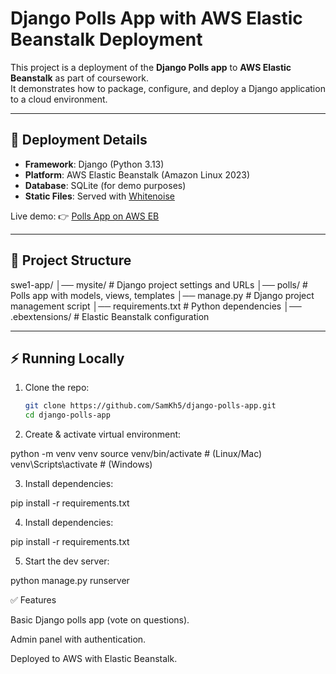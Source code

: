 # Django Polls App with AWS Elastic Beanstalk Deployment

This project is a deployment of the **Django Polls app** to **AWS Elastic Beanstalk** as part of coursework.  
It demonstrates how to package, configure, and deploy a Django application to a cloud environment.

---

## 🚀 Deployment Details
- **Framework**: Django (Python 3.13)  
- **Platform**: AWS Elastic Beanstalk (Amazon Linux 2023)  
- **Database**: SQLite (for demo purposes)  
- **Static Files**: Served with [Whitenoise](https://whitenoise.readthedocs.io/)  

Live demo: 👉 [Polls App on AWS EB](http://swe1-env.eba-45zkrqrp.us-east-1.elasticbeanstalk.com/polls/)  

---

## 📂 Project Structure
swe1-app/
│── mysite/ # Django project settings and URLs
│── polls/ # Polls app with models, views, templates
│── manage.py # Django project management script
│── requirements.txt # Python dependencies
│── .ebextensions/ # Elastic Beanstalk configuration


---

## ⚡ Running Locally
1. Clone the repo:
   ```bash
   git clone https://github.com/SamKh5/django-polls-app.git
   cd django-polls-app

2. Create & activate virtual environment:

python -m venv venv
source venv/bin/activate   # (Linux/Mac)
venv\Scripts\activate      # (Windows)

3. Install dependencies:

pip install -r requirements.txt

4. Install dependencies:

pip install -r requirements.txt

5. Start the dev server:

python manage.py runserver

✅ Features

Basic Django polls app (vote on questions).

Admin panel with authentication.

Deployed to AWS with Elastic Beanstalk.
